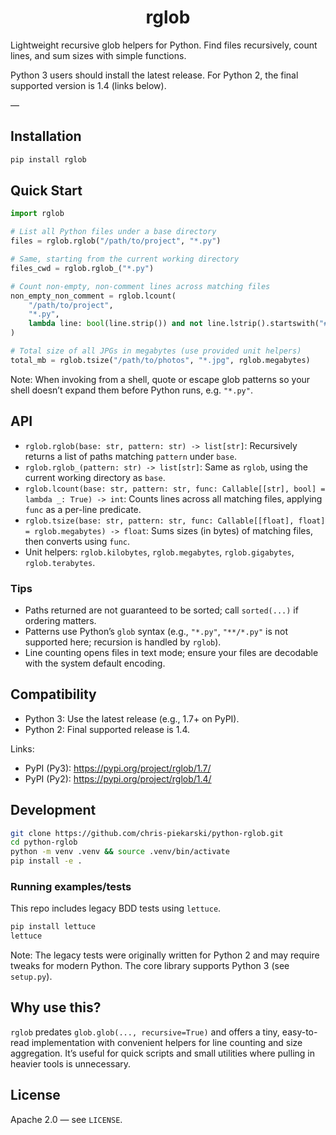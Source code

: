 <h1 align="center">rglob</h1>

Lightweight recursive glob helpers for Python. Find files recursively, count lines, and sum sizes with simple functions.

Python 3 users should install the latest release. For Python 2, the final supported version is 1.4 (links below).

—

## Installation

```bash
pip install rglob
```

## Quick Start

```python
import rglob

# List all Python files under a base directory
files = rglob.rglob("/path/to/project", "*.py")

# Same, starting from the current working directory
files_cwd = rglob.rglob_("*.py")

# Count non-empty, non-comment lines across matching files
non_empty_non_comment = rglob.lcount(
    "/path/to/project",
    "*.py",
    lambda line: bool(line.strip()) and not line.lstrip().startswith("#"),
)

# Total size of all JPGs in megabytes (use provided unit helpers)
total_mb = rglob.tsize("/path/to/photos", "*.jpg", rglob.megabytes)
```

Note: When invoking from a shell, quote or escape glob patterns so your shell doesn’t expand them before Python runs, e.g. `"*.py"`.

## API

- `rglob.rglob(base: str, pattern: str) -> list[str]`: Recursively returns a list of paths matching `pattern` under `base`.
- `rglob.rglob_(pattern: str) -> list[str]`: Same as `rglob`, using the current working directory as `base`.
- `rglob.lcount(base: str, pattern: str, func: Callable[[str], bool] = lambda _: True) -> int`: Counts lines across all matching files, applying `func` as a per-line predicate.
- `rglob.tsize(base: str, pattern: str, func: Callable[[float], float] = rglob.megabytes) -> float`: Sums sizes (in bytes) of matching files, then converts using `func`.
- Unit helpers: `rglob.kilobytes`, `rglob.megabytes`, `rglob.gigabytes`, `rglob.terabytes`.

### Tips

- Paths returned are not guaranteed to be sorted; call `sorted(...)` if ordering matters.
- Patterns use Python’s `glob` syntax (e.g., `"*.py"`, `"**/*.py"` is not supported here; recursion is handled by `rglob`).
- Line counting opens files in text mode; ensure your files are decodable with the system default encoding.

## Compatibility

- Python 3: Use the latest release (e.g., 1.7+ on PyPI).
- Python 2: Final supported release is 1.4.

Links:

- PyPI (Py3): https://pypi.org/project/rglob/1.7/
- PyPI (Py2): https://pypi.org/project/rglob/1.4/

## Development

```bash
git clone https://github.com/chris-piekarski/python-rglob.git
cd python-rglob
python -m venv .venv && source .venv/bin/activate
pip install -e .
```

### Running examples/tests

This repo includes legacy BDD tests using `lettuce`.

```bash
pip install lettuce
lettuce
```

Note: The legacy tests were originally written for Python 2 and may require tweaks for modern Python. The core library supports Python 3 (see `setup.py`).

## Why use this?

`rglob` predates `glob.glob(..., recursive=True)` and offers a tiny, easy-to-read implementation with convenient helpers for line counting and size aggregation. It’s useful for quick scripts and small utilities where pulling in heavier tools is unnecessary.

## License

Apache 2.0 — see `LICENSE`.

